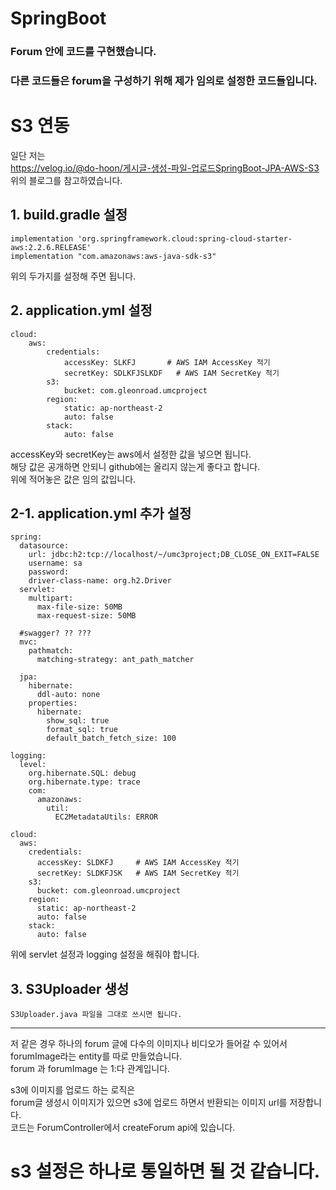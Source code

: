 # SpringBoot

### Forum 안에 코드를 구현했습니다.
### 다른 코드들은 forum을 구성하기 위해 제가 임의로 설정한 코드들입니다.

# S3 연동
일단 저는   
https://velog.io/@do-hoon/게시글-생성-파일-업로드SpringBoot-JPA-AWS-S3    
위의 블로그를 참고하였습니다.

## 1. build.gradle 설정
	implementation 'org.springframework.cloud:spring-cloud-starter-aws:2.2.6.RELEASE'
	implementation "com.amazonaws:aws-java-sdk-s3"
    
위의 두가지를 설정해 주면 됩니다.

## 2. application.yml 설정
    cloud:
        aws:
            credentials:
                accessKey: SLKFJ       # AWS IAM AccessKey 적기
                secretKey: SDLKFJSLKDF   # AWS IAM SecretKey 적기
            s3:
                bucket: com.gleonroad.umcproject
            region:
                static: ap-northeast-2
                auto: false
            stack:
                auto: false


accessKey와 secretKey는 aws에서 설정한 값을 넣으면 됩니다.     
해당 값은 공개하면 안되니 github에는 올리지 않는게 좋다고 합니다.    
위에 적어놓은 값은 임의 값입니다. 
## 2-1. application.yml 추가 설정
~~~
spring:
  datasource:
    url: jdbc:h2:tcp://localhost/~/umc3project;DB_CLOSE_ON_EXIT=FALSE
    username: sa
    password:
    driver-class-name: org.h2.Driver
  servlet:
    multipart:
      max-file-size: 50MB
      max-request-size: 50MB

  #swagger? ?? ???
  mvc:
    pathmatch:
      matching-strategy: ant_path_matcher

  jpa:
    hibernate:
      ddl-auto: none
    properties:
      hibernate:
        show_sql: true
        format_sql: true
        default_batch_fetch_size: 100

logging:
  level:
    org.hibernate.SQL: debug
    org.hibernate.type: trace
    com:
      amazonaws:
        util:
          EC2MetadataUtils: ERROR

cloud:
  aws:
    credentials:
      accessKey: SLDKFJ     # AWS IAM AccessKey 적기
      secretKey: SLDKFJSK   # AWS IAM SecretKey 적기
    s3:
      bucket: com.gleonroad.umcproject
    region:
      static: ap-northeast-2
      auto: false
    stack:
      auto: false
~~~
위에 servlet 설정과 logging 설정을 해줘야 합니다.

## 3. S3Uploader 생성

    S3Uploader.java 파일을 그대로 쓰시면 됩니다.
------------
저 같은 경우 하나의 forum 글에 다수의 이미지나 비디오가 들어갈 수 있어서  
forumImage라는 entity를 따로 만들었습니다.     
forum 과 forumImage 는 1:다 관계입니다.     

s3에 이미지를 업로드 하는 로직은     
forum글 생성시 이미지가 있으면 s3에 업로드 하면서 반환되는 이미지 url를 저장합니다.    
코드는 ForumController에서 createForum api에 있습니다. 

# s3 설정은 하나로 통일하면 될 것 같습니다.



